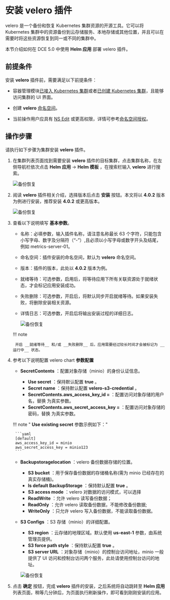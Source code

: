 # 安装 velero 插件

velero 是一个备份和恢复 Kubernetes 集群资源的开源工具。它可以将 Kubernetes 集群中的资源备份到云存储服务、本地存储或其他位置，并且可以在需要时将这些资源恢复到同一或不同的集群中。

本节介绍如何在 DCE 5.0 中使用 __Helm 应用__ 部署 velero 插件。 

## 前提条件

安装 __velero__ 插件前，需要满足以下前提条件：

- 容器管理模块[已接入 Kubernetes 集群](../clusters/integrate-cluster.md)或者[已创建 Kubernetes 集群](../clusters/create-cluster.md)，且能够访问集群的 UI 界面。

- 创建 __velero__ [命名空间](../namespaces/createns.md)。

- 当前操作用户应具有 [NS Edit](../permissions/permission-brief.md#ns-edit) 或更高权限，详情可参考[命名空间授权](../namespaces/createns.md)。

## 操作步骤

请执行如下步骤为集群安装 __velero__ 插件。

1. 在集群列表页面找到需要安装 __velero__ 插件的目标集群，点击集群名称，在左侧导航栏依次点击 __Helm 应用__ -> __Helm 模板__ ，在搜索栏输入 __velero__ 进行搜索。

    ![备份恢复](https://docs.daocloud.io/daocloud-docs-images/docs/kpanda/images/backup1.png)

2. 阅读 __velero__ 插件相关介绍，选择版本后点击 __安装__ 按钮。本文将以 __4.0.2__ 版本为例进行安装，推荐安装 __4.0.2__ 或更高版本。

    ![备份恢复](https://docs.daocloud.io/daocloud-docs-images/docs/zh/docs/kpanda/images/backup2.png)

3. 查看以下说明填写 **基本参数**。

    - 名称：必填参数，输入插件名称，请注意名称最长 63 个字符，只能包含小写字母、数字及分隔符（“-”）,且必须以小写字母或数字开头及结尾，例如 metrics-server-01。
    - 命名空间：插件安装的命名空间，默认为 __velero__ 命名空间。
    - 版本：插件的版本，此处以 __4.0.2__ 版本为例。
    - 就绪等待：可选参数，启用后，将等待应用下所有关联资源处于就绪状态，才会标记应用安装成功。
    - 失败删除：可选参数，开启后，将默认同步开启就绪等待。如果安装失败，将删除安装相关资源。
    - 详情日志：可选参数，开启后将输出安装过程的详细日志。

        ![备份恢复](https://docs.daocloud.io/daocloud-docs-images/docs/zh/docs/kpanda/images/backup3.png)

    !!! note

        开启 __就绪等待__ 和/或 __失败删除__ 后，应用需要经过较长时间才会被标记为 __运行中__ 状态。

4. 参考以下说明配置 velero chart **参数配置**

    - __SecretContents__ ：配置对象存储（minio）的身份认证信息。

        - __Use secret__ ：保持默认配置 __true__ 。
        - __Secret name__ ：保持默认配置 __velero-s3-credential__ 。
        - __SecretContents.aws_access_key_id = <modifiy>__ ：配置访问对象存储的用户名，替换 __<modifiy>__ 为真实参数。
        - __SecretContents.aws_secret_access_key = <modifiy>__ ：配置访问对象存储的密码，替换 __<modifiy>__ 为真实参数。

    !!! note " __Use existing secret__ 参数示例如下："

        ```yaml
        [default]
        aws_access_key_id = minio
        aws_secret_access_key = minio123
        ```

    - __Backupstoragelocation__ ：velero 备份数据存储的位置。
        - __S3 bucket__ ：用于保存备份数据的存储桶名称(需为 minio 已经存在的真实存储桶)。
        - __Is default BackupStorage__ ：保持默认配置 __true__ 。
        - __S3 access mode__ ：velero 对数据的访问模式，可以选择
        - __ReadWrite__ ：允许 velero 读写备份数据；
        - __ReadOnly__ ：允许 velero 读取备份数据，不能修改备份数据;
        - __WriteOnly__ ：只允许 velero 写入备份数据，不能读取备份数据。

    - __S3 Configs__ ：S3 存储（minio）的详细配置。
        - __S3 region__ ：云存储的地理区域。默认使用 __us-east-1__ 参数，由系统管理员提供。
        - __S3 force path style__ ：保持默认配置 __true__ 。
        - __S3 server URL__ ：对象存储（minio）的控制台访问地址，minio 一般提供了 UI 访问和控制台访问两个服务，此处请使用控制台访问的地址。

        ![备份恢复](https://docs.daocloud.io/daocloud-docs-images/docs/zh/docs/kpanda/images/backup4.png)

5. 点击 __确定__ 按钮，完成 __velero__ 插件的安装，之后系统将自动跳转至 __Helm 应用__ 列表页面，稍等几分钟后，为页面执行刷新操作，即可看到刚刚安装的应用。
